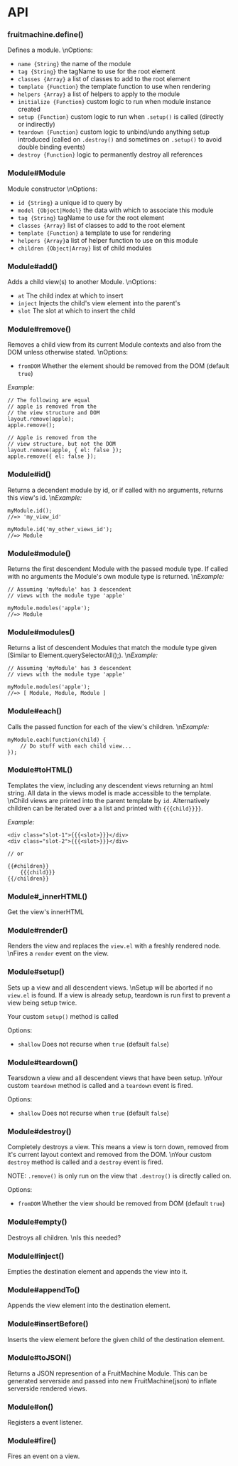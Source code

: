 # API

### fruitmachine.define()

Defines a module.
\nOptions:

 - `name {String}` the name of the module
 - `tag {String}` the tagName to use for the root element
 - `classes {Array}` a list of classes to add to the root element
 - `template {Function}` the template function to use when rendering
 - `helpers {Array}` a list of helpers to apply to the module
 - `initialize {Function}` custom logic to run when module instance created
 - `setup {Function}` custom logic to run when `.setup()` is called (directly or indirectly)
 - `teardown {Function}` custom logic to unbind/undo anything setup introduced (called on `.destroy()` and sometimes on `.setup()` to avoid double binding events)
 - `destroy {Function}` logic to permanently destroy all references

### Module#Module

Module constructor
\nOptions:

 - `id {String}` a unique id to query by
 - `model {Object|Model}` the data with which to associate this module
 - `tag {String}` tagName to use for the root element
 - `classes {Array}` list of classes to add to the root element
 - `template {Function}` a template to use for rendering
 - `helpers {Array}`a list of helper function to use on this module
 - `children {Object|Array}` list of child modules

### Module#add()

Adds a child view(s) to another Module.
\nOptions:

 - `at` The child index at which to insert
 - `inject` Injects the child's view element into the parent's
 - `slot` The slot at which to insert the child

### Module#remove()

Removes a child view from
its current Module contexts
and also from the DOM unless
otherwise stated.
\nOptions:

 - `fromDOM` Whether the element should be removed from the DOM (default `true`)

*Example:*

    // The following are equal
    // apple is removed from the
    // the view structure and DOM
    layout.remove(apple);
    apple.remove();

    // Apple is removed from the
    // view structure, but not the DOM
    layout.remove(apple, { el: false });
    apple.remove({ el: false });

### Module#id()

Returns a decendent module
by id, or if called with no
arguments, returns this view's id.
\n*Example:*

    myModule.id();
    //=> 'my_view_id'

    myModule.id('my_other_views_id');
    //=> Module

### Module#module()

Returns the first descendent
Module with the passed module type.
If called with no arguments the
Module's own module type is returned.
\n*Example:*

    // Assuming 'myModule' has 3 descendent
    // views with the module type 'apple'

    myModule.modules('apple');
    //=> Module

### Module#modules()

Returns a list of descendent
Modules that match the module
type given (Similar to
Element.querySelectorAll();).
\n*Example:*

    // Assuming 'myModule' has 3 descendent
    // views with the module type 'apple'

    myModule.modules('apple');
    //=> [ Module, Module, Module ]

### Module#each()

Calls the passed function
for each of the view's
children.
\n*Example:*

    myModule.each(function(child) {
        // Do stuff with each child view...
    });

### Module#toHTML()

Templates the view, including
any descendent views returning
an html string. All data in the
views model is made accessible
to the template.
\nChild views are printed into the
parent template by `id`. Alternatively
children can be iterated over a a list
and printed with `{{{child}}}}`.

*Example:*

    <div class="slot-1">{{{<slot>}}}</div>
    <div class="slot-2">{{{<slot>}}}</div>

    // or

    {{#children}}
        {{{child}}}
    {{/children}}

### Module#_innerHTML()

Get the view's innerHTML

### Module#render()

Renders the view and replaces
the `view.el` with a freshly
rendered node.
\nFires a `render` event on the view.

### Module#setup()

Sets up a view and all descendent
views.
\nSetup will be aborted if no `view.el`
is found. If a view is already setup,
teardown is run first to prevent a
view being setup twice.

Your custom `setup()` method is called

Options:

 - `shallow` Does not recurse when `true` (default `false`)

### Module#teardown()

Tearsdown a view and all descendent
views that have been setup.
\nYour custom `teardown` method is
called and a `teardown` event is fired.

Options:

 - `shallow` Does not recurse when `true` (default `false`)

### Module#destroy()

Completely destroys a view. This means
a view is torn down, removed from it's
current layout context and removed
from the DOM.
\nYour custom `destroy` method is
called and a `destroy` event is fired.

NOTE: `.remove()` is only run on the view
that `.destroy()` is directly called on.

Options:

 - `fromDOM` Whether the view should be removed from DOM (default `true`)

### Module#empty()

Destroys all children.
\nIs this needed?

### Module#inject()

Empties the destination element
and appends the view into it.

### Module#appendTo()

Appends the view element into the destination element.

### Module#insertBefore()

Inserts the view element before the given child of the destination element.

### Module#toJSON()

Returns a JSON represention of
a FruitMachine Module. This can
be generated serverside and
passed into new FruitMachine(json)
to inflate serverside rendered
views.

### Module#on()

Registers a event listener.

### Module#fire()

Fires an event on a view.

